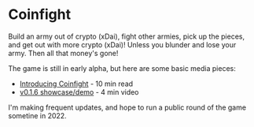 # Coinfight

Build an army out of crypto (xDai), fight other armies, pick up the pieces, and get out with more crypto (xDai)! Unless you blunder and lose your army. Then all that money's gone!

The game is still in early alpha, but here are some basic media pieces:

* [Introducing Coinfight](https://medium.com/@coinop.logan/introducing-coinfight-db55c3f918ed) - 10 min read
* [v0.1.6 showcase/demo](https://youtu.be/QRzH7jZX7B4) - 4 min video

I'm making frequent updates, and hope to run a public round of the game sometine in 2022.